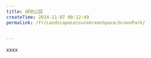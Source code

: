 ```yaml
---
title: 绿地公园
createTime: 2024-11-07 00:12:49
permalink: /fr/LandscapeLeisureGreenSpace/GreenPark/


---
```


xxxx